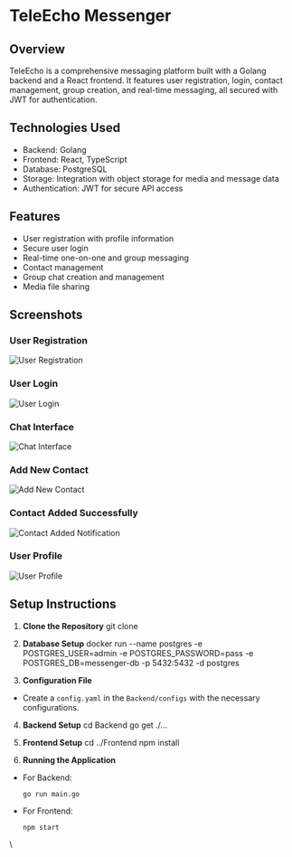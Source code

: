 # TeleEcho Messenger

## Overview

TeleEcho is a comprehensive messaging platform built with a Golang backend and a React frontend. It features user registration, login, contact management, group creation, and real-time messaging, all secured with JWT for authentication.

## Technologies Used

- Backend: Golang
- Frontend: React, TypeScript
- Database: PostgreSQL
- Storage: Integration with object storage for media and message data
- Authentication: JWT for secure API access

## Features

- User registration with profile information
- Secure user login
- Real-time one-on-one and group messaging
- Contact management
- Group chat creation and management
- Media file sharing

## Screenshots

### User Registration
![User Registration](![register](https://github.com/Mohammad-Rahmanian/TeleEcho/assets/78559411/9e42e2eb-0f84-4b10-b1f6-6ec77ff5ab3a))

### User Login
![User Login](![login](https://github.com/Mohammad-Rahmanian/TeleEcho/assets/78559411/047f373a-bf78-472d-9e8d-3f42cfb4f065))

### Chat Interface
![Chat Interface](![chat](https://github.com/Mohammad-Rahmanian/TeleEcho/assets/78559411/592e8edc-5036-4477-82ca-d0d7a2a91a89))

### Add New Contact
![Add New Contact](![contact-added](https://github.com/Mohammad-Rahmanian/TeleEcho/assets/78559411/4978b62b-18e5-4413-86bc-20d181dd15bc))

### Contact Added Successfully
![Contact Added Notification](![contact](https://github.com/Mohammad-Rahmanian/TeleEcho/assets/78559411/327f47a4-4667-46ac-b697-e5f2c61a64f4))

### User Profile
![User Profile](![profile](https://github.com/Mohammad-Rahmanian/TeleEcho/assets/78559411/5e4adb66-77ae-436a-928a-ac9702ad669a))

## Setup Instructions

1. **Clone the Repository**
git clone <repository-url>

2. **Database Setup**
docker run --name postgres -e POSTGRES_USER=admin -e POSTGRES_PASSWORD=pass -e POSTGRES_DB=messenger-db -p 5432:5432 -d postgres

4. **Configuration File**
- Create a `config.yaml` in the `Backend/configs` with the necessary configurations.

4. **Backend Setup**
cd Backend
go get ./...

5. **Frontend Setup**
cd ../Frontend
npm install

6. **Running the Application**
- For Backend:
  ```
  go run main.go
  ```
- For Frontend:
  ```
  npm start
  ```
\
